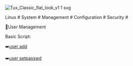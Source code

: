 
![Tux_Classic_flat_look_v1 1 svg](https://github.com/krimsoda/Linux-Notes/assets/160830222/54b23f2e-99c3-45d3-81a7-e90c6d724f95)


Linux # System # Management # Configuration # Security # 

:helicopter:User Management

Basic Script:

  :arrow_right:[user add](user_add.sh)

  :arrow_right:[user setpasswd](user_setpasword.sh)
